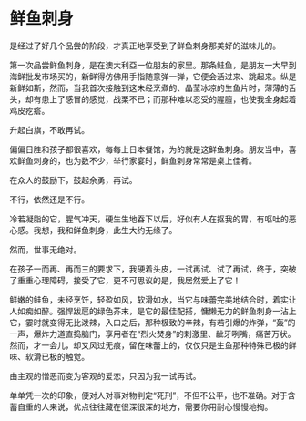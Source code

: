 # 鲜鱼刺身

是经过了好几个品尝的阶段，才真正地享受到了鲜鱼刺身那美好的滋味儿的。 

第一次品尝鲜鱼刺身，是在澳大利亞一位朋友的家里。那条鲑鱼，是朋友一大早到海鲜批发市场买的，新鲜得仿佛用手指随意弹一弹，它便会活过来、跳起来。纵是新鲜如斯，然而，当我首次接触到这未经烹煮的、晶莹冰凉的生鱼片时，薄薄的舌头，却有患上了感冒的感觉，战栗不已；而那种难以忍受的腥膻，也使我全身起着鸡皮疙瘩。 

升起白旗，不敢再试。 

偏偏日胜和孩子都很喜欢，每每上日本餐馆，为的就是这鲜鱼刺身。朋友当中，喜欢鲜鱼刺身的，也为数不少，举行家宴时，鲜鱼刺身常常是桌上佳肴。 

在众人的鼓励下，鼓起余勇，再试。 

不行，依然还是不行。 

冷若凝脂的它，腥气冲天，硬生生地吞下以后，好似有人在抠我的胃，有呕吐的恶心感。我想，我和鲜鱼刺身，此生大约无缘了。 

然而，世事无绝对。 

在孩子一而再、再而三的要求下，我硬着头皮，一试再试、试了再试，终于，突破了重重心理障碍，接受了它，更不可思议的是，我居然爱上了它！ 

鲜嫩的鲑鱼，未经烹饪，轻盈如风，软滑如水，当它与味蕾完美地结合时，着实让人如痴如醉。强悍跋扈的绿色芥末，是它的最佳配搭，慵懒无力的鲜鱼刺身一沾上它，霎时就变得无比泼辣，入口之后，那种极致的辛辣，有若引爆的炸弹，“轰”的一声，爆炸力道直捣脑门，享用者在“烈火焚身”的刺激里、龇牙咧嘴，痛苦万状。然而，才一会儿，却又风过无痕，留在味蕾上的，仅仅只是生鱼那种特殊已极的鲜味、软滑已极的触觉。 

由主观的憎恶而变为客观的爱恋，只因为我一试再试。 

单单凭一次的印象，便对人对事对物判定“死刑”，不但不公平，也不准确。对于含蓄自重的人来说，优点往往藏在很深很深的地方，需要你用耐心慢慢地掏。